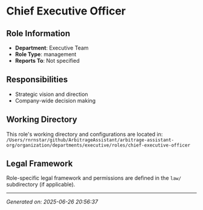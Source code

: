 # Chief Executive Officer

## Role Information
- **Department**: Executive Team
- **Role Type**: management
- **Reports To**: Not specified

## Responsibilities
- Strategic vision and direction
- Company-wide decision making

## Working Directory
This role's working directory and configurations are located in:
`/Users/rnrnstar/github/ArbitrageAssistant/arbitrage-assistant-org/organization/departments/executive/roles/chief-executive-officer`

## Legal Framework
Role-specific legal framework and permissions are defined in the `law/` subdirectory (if applicable).

---
*Generated on: 2025-06-26 20:56:37*
